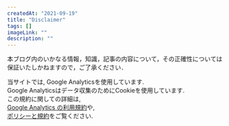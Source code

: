 ```yaml
---
createdAt: "2021-09-19"
title: "Disclaimer"
tags: []
imageLink: ""
description: ""
---
```


本ブログ内のいかなる情報，知識，記事の内容について，その正確性については保証いたしかねますので，ご了承ください．  

当サイトでは, Google Analyticsを使用しています.  
Google Analyticsはデータ収集のためにCookieを使用しています.  
この規約に関しての詳細は,  
[Google Analytics の利用規約](https://marketingplatform.google.com/about/analytics/terms/jp/)や,  
[ポリシーと規約](https://policies.google.com/technologies/ads?hl=ja)をご覧ください.  

